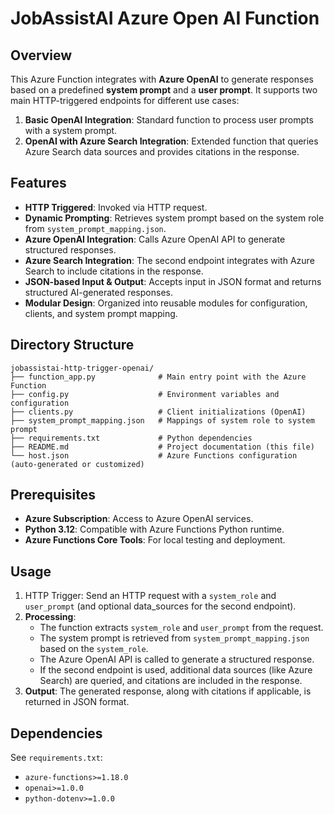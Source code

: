 # JobAssistAI Azure Open AI Function

## Overview

This Azure Function integrates with **Azure OpenAI** to generate responses based on a predefined **system prompt** and a **user prompt**. It supports two main HTTP-triggered endpoints for different use cases:

1. **Basic OpenAI Integration**: Standard function to process user prompts with a system prompt.
2. **OpenAI with Azure Search Integration**: Extended function that queries Azure Search data sources and provides citations in the response.

## Features

- **HTTP Triggered**: Invoked via HTTP request.
- **Dynamic Prompting**: Retrieves system prompt based on the system role from `system_prompt_mapping.json`.
- **Azure OpenAI Integration**: Calls Azure OpenAI API to generate structured responses.
- **Azure Search Integration**: The second endpoint integrates with Azure Search to include citations in the response.
- **JSON-based Input & Output**: Accepts input in JSON format and returns structured AI-generated responses.
- **Modular Design**: Organized into reusable modules for configuration, clients, and system prompt mapping.

## Directory Structure
```
jobassistai-http-trigger-openai/
├── function_app.py              # Main entry point with the Azure Function
├── config.py                    # Environment variables and configuration
├── clients.py                   # Client initializations (OpenAI)
├── system_prompt_mapping.json   # Mappings of system role to system prompt
├── requirements.txt             # Python dependencies
├── README.md                    # Project documentation (this file)
└── host.json                    # Azure Functions configuration (auto-generated or customized)
```

## Prerequisites

- **Azure Subscription**: Access to Azure OpenAI services.
- **Python 3.12**: Compatible with Azure Functions Python runtime.
- **Azure Functions Core Tools**: For local testing and deployment.

## Usage

1. HTTP Trigger: Send an HTTP request with a `system_role` and `user_prompt` (and optional data_sources for the second endpoint).
2. **Processing**:
   - The function extracts `system_role` and `user_prompt` from the request.
   - The system prompt is retrieved from `system_prompt_mapping.json` based on the `system_role`.
   - The Azure OpenAI API is called to generate a structured response.
   - If the second endpoint is used, additional data sources (like Azure Search) are queried, and citations are included in the response.
3. **Output**: The generated response, along with citations if applicable, is returned in JSON format.

## Dependencies

See `requirements.txt`:
- `azure-functions>=1.18.0`
- `openai>=1.0.0`
- `python-dotenv>=1.0.0`